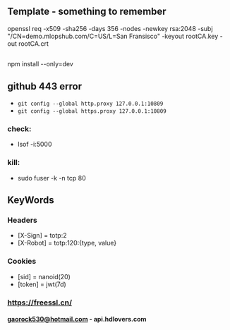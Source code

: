 ## Template - something to remember

openssl req -x509 -sha256 -days 356 -nodes -newkey rsa:2048 -subj "/CN=demo.mlopshub.com/C=US/L=San Fransisco" -keyout rootCA.key -out rootCA.crt

##

npm install --only=dev

## github 443 error

- `git config --global http.proxy 127.0.0.1:10809`
- `git config --global https.proxy 127.0.0.1:10809`

### check:
- lsof  -i:5000

### kill:
- sudo fuser -k -n tcp 80



## KeyWords

### Headers

- [X-Sign] = totp:2
- [X-Robot] = totp:120:{type, value}

### Cookies

- [sid] = nanoid(20)
- [token] = jwt(7d)

### https://freessl.cn/

#### gaorock530@hotmail.com - api.hdlovers.com
